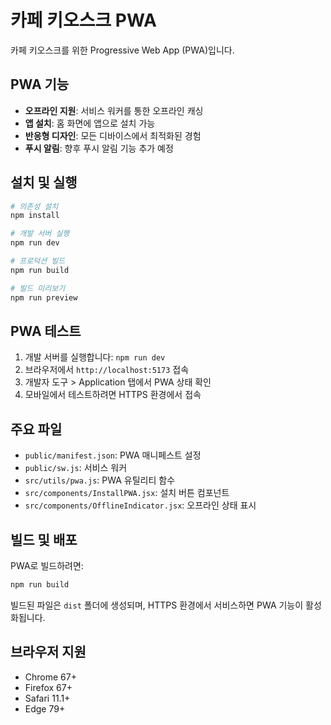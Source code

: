 # 카페 키오스크 PWA

카페 키오스크를 위한 Progressive Web App (PWA)입니다.

## PWA 기능

- **오프라인 지원**: 서비스 워커를 통한 오프라인 캐싱
- **앱 설치**: 홈 화면에 앱으로 설치 가능
- **반응형 디자인**: 모든 디바이스에서 최적화된 경험
- **푸시 알림**: 향후 푸시 알림 기능 추가 예정

## 설치 및 실행

```bash
# 의존성 설치
npm install

# 개발 서버 실행
npm run dev

# 프로덕션 빌드
npm run build

# 빌드 미리보기
npm run preview
```

## PWA 테스트

1. 개발 서버를 실행합니다: `npm run dev`
2. 브라우저에서 `http://localhost:5173` 접속
3. 개발자 도구 > Application 탭에서 PWA 상태 확인
4. 모바일에서 테스트하려면 HTTPS 환경에서 접속

## 주요 파일

- `public/manifest.json`: PWA 매니페스트 설정
- `public/sw.js`: 서비스 워커
- `src/utils/pwa.js`: PWA 유틸리티 함수
- `src/components/InstallPWA.jsx`: 설치 버튼 컴포넌트
- `src/components/OfflineIndicator.jsx`: 오프라인 상태 표시

## 빌드 및 배포

PWA로 빌드하려면:

```bash
npm run build
```

빌드된 파일은 `dist` 폴더에 생성되며, HTTPS 환경에서 서비스하면 PWA 기능이 활성화됩니다.

## 브라우저 지원

- Chrome 67+
- Firefox 67+
- Safari 11.1+
- Edge 79+
